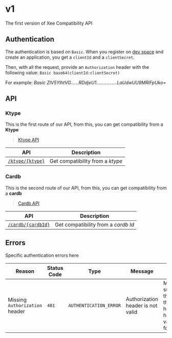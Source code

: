 # v1

The first version of Xee Compatibility API

## Authentication

The authentication is based on `Basic`.
When you register on [dev space](https://dev.xee.com) and create an application, you get a `clientId` and a `clientSecret`.

Then, with all the request, provide an `Authorization` header with the following value:
`Basic base64(clientId:clientSecret)`

For example: *Basic ZlV5YlhtVG......RDdjeU1................LaUdwUU9MRlFpUko=*

## API

### Ktype

This is the first route of our API, from this, you can get compatibility from a **Ktype**
> [Ktype API](ktype/README.md)

|API|Description|
|---|---|
|[`/ktype/{ktype}`](ktype/ktype.md)|Get compatibility from a *ktype*|

### Cardb

This is the second route of our API, from this, you can get compatibility from a **cardb**
> [Cardb API](cardb/README.md)

|API|Description|
|---|---|
|[`/cardb/{cardbId}`](cardb/cardbId.md)|Get compatibility from a *cardb Id*|

## Errors

Specific authentication errors here

|Reason|Status Code|Type|Message|Tip|
|---|---|---|---|---|
|Missing `Authorization` header|`401`|`AUTHENTICATION_ERROR`|Authorization header is not valid|Make sure that the header has a valid format|

